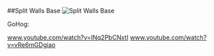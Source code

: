 ##Split Walls Base
![Split Walls Base](http://www.onehiveclan.com/uploads/2/8/8/6/28864503/2230834_orig.png)

GoHog:

www.youtube.com/watch?v=INq2PbCNxtI
www.youtube.com/watch?v=vRe6mGDgiao
